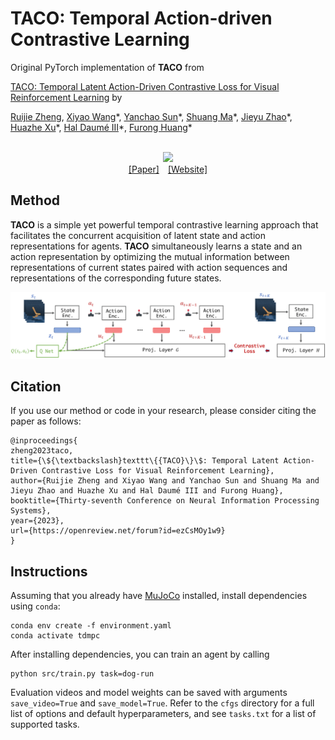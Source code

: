 # TACO: Temporal Action-driven Contrastive Learning

Original PyTorch implementation of **TACO** from

[TACO: Temporal Latent Action-Driven Contrastive Loss for Visual Reinforcement Learning](https://arxiv.org/pdf/2306.13229.pdf) by

[Ruijie Zheng](https://ruijiezheng.com), [Xiyao Wang](https://si0wang.github.io)\*, [Yanchao Sun](https://ycsun2017.github.io)\*, [Shuang Ma](https://www.shuangma.me)\*, [Jieyu Zhao](https://jyzhao.net)\*, [Huazhe Xu](http://hxu.rocks)\*, [Hal Daumé III](http://users.umiacs.umd.edu/~hal/)\*, [Furong Huang](https://furong-huang.com)\*


<p align="center">
  <br><img src='media/dmc.gif' width="600"/><br>
   <a href="https://arxiv.org/pdf/2306.13229.pdf">[Paper]</a>&emsp;<a href="https://ruijiezheng.com/project/TACO/index.html">[Website]</a>
</p>


## Method

**TACO** is a simple yet powerful temporal contrastive learning approach that facilitates the concurrent acquisition of latent state and action representations for agents. **TACO** simultaneously learns a state and an action representation by optimizing the mutual information between representations of current states paired with action sequences and representations of the corresponding future states.

<p align="center">
  <img src='media/overview.png' width="750"/>
</p>


## Citation

If you use our method or code in your research, please consider citing the paper as follows:

```
@inproceedings{
zheng2023taco,
title={\${\textbackslash}texttt\{{TACO}\}\$: Temporal Latent Action-Driven Contrastive Loss for Visual Reinforcement Learning},
author={Ruijie Zheng and Xiyao Wang and Yanchao Sun and Shuang Ma and Jieyu Zhao and Huazhe Xu and Hal Daumé III and Furong Huang},
booktitle={Thirty-seventh Conference on Neural Information Processing Systems},
year={2023},
url={https://openreview.net/forum?id=ezCsMOy1w9}
}

```

## Instructions

Assuming that you already have [MuJoCo](http://www.mujoco.org) installed, install dependencies using `conda`:

```
conda env create -f environment.yaml
conda activate tdmpc
```

After installing dependencies, you can train an agent by calling

```
python src/train.py task=dog-run
```

Evaluation videos and model weights can be saved with arguments `save_video=True` and `save_model=True`. Refer to the `cfgs` directory for a full list of options and default hyperparameters, and see `tasks.txt` for a list of supported tasks.





